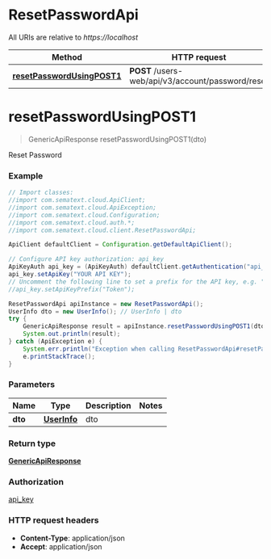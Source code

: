 # ResetPasswordApi

All URIs are relative to *https://localhost*

| Method                                                                     | HTTP request                                      | Description    |
| -------------------------------------------------------------------------- | ------------------------------------------------- | -------------- |
| [**resetPasswordUsingPOST1**](ResetPasswordApi.md#resetPasswordUsingPOST1) | **POST** /users-web/api/v3/account/password/reset | Reset Password |


<a name="resetPasswordUsingPOST1"></a>
# **resetPasswordUsingPOST1**
> GenericApiResponse resetPasswordUsingPOST1(dto)

Reset Password

### Example
```java
// Import classes:
//import com.sematext.cloud.ApiClient;
//import com.sematext.cloud.ApiException;
//import com.sematext.cloud.Configuration;
//import com.sematext.cloud.auth.*;
//import com.sematext.cloud.client.ResetPasswordApi;

ApiClient defaultClient = Configuration.getDefaultApiClient();

// Configure API key authorization: api_key
ApiKeyAuth api_key = (ApiKeyAuth) defaultClient.getAuthentication("api_key");
api_key.setApiKey("YOUR API KEY");
// Uncomment the following line to set a prefix for the API key, e.g. "Token" (defaults to null)
//api_key.setApiKeyPrefix("Token");

ResetPasswordApi apiInstance = new ResetPasswordApi();
UserInfo dto = new UserInfo(); // UserInfo | dto
try {
    GenericApiResponse result = apiInstance.resetPasswordUsingPOST1(dto);
    System.out.println(result);
} catch (ApiException e) {
    System.err.println("Exception when calling ResetPasswordApi#resetPasswordUsingPOST1");
    e.printStackTrace();
}
```

### Parameters

| Name    | Type                        | Description | Notes |
| ------- | --------------------------- | ----------- | ----- |
| **dto** | [**UserInfo**](UserInfo.md) | dto         |

### Return type

[**GenericApiResponse**](GenericApiResponse.md)

### Authorization

[api_key](../README.md#api_key)

### HTTP request headers

 - **Content-Type**: application/json
 - **Accept**: application/json
